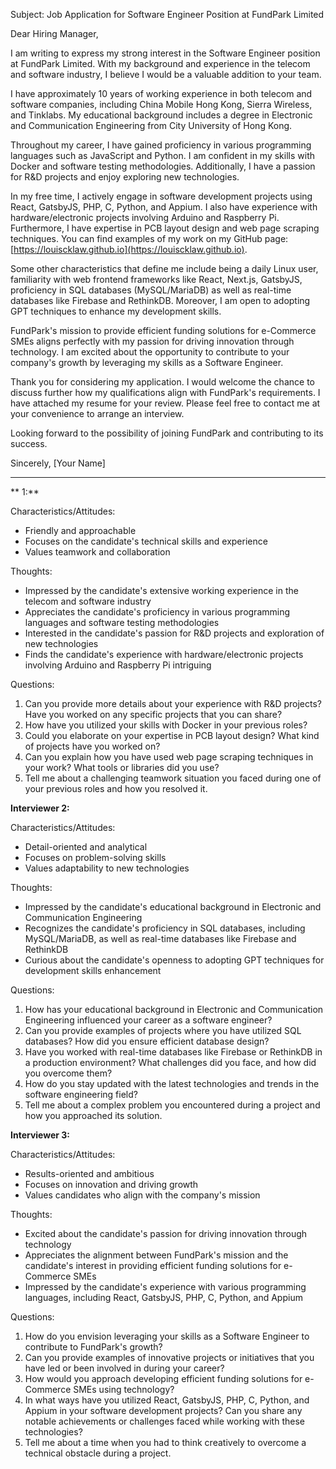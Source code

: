 Subject: Job Application for Software Engineer Position at FundPark Limited

Dear Hiring Manager,

I am writing to express my strong interest in the Software Engineer position at FundPark Limited. With my background and experience in the telecom and software industry, I believe I would be a valuable addition to your team.

I have approximately 10 years of working experience in both telecom and software companies, including China Mobile Hong Kong, Sierra Wireless, and Tinklabs. My educational background includes a degree in Electronic and Communication Engineering from City University of Hong Kong.

Throughout my career, I have gained proficiency in various programming languages such as JavaScript and Python. I am confident in my skills with Docker and software testing methodologies. Additionally, I have a passion for R&D projects and enjoy exploring new technologies.

In my free time, I actively engage in software development projects using React, GatsbyJS, PHP, C, Python, and Appium. I also have experience with hardware/electronic projects involving Arduino and Raspberry Pi. Furthermore, I have expertise in PCB layout design and web page scraping techniques. You can find examples of my work on my GitHub page: [https://louiscklaw.github.io](https://louiscklaw.github.io).

Some other characteristics that define me include being a daily Linux user, familiarity with web frontend frameworks like React, Next.js, GatsbyJS, proficiency in SQL databases (MySQL/MariaDB) as well as real-time databases like Firebase and RethinkDB. Moreover, I am open to adopting GPT techniques to enhance my development skills.

FundPark's mission to provide efficient funding solutions for e-Commerce SMEs aligns perfectly with my passion for driving innovation through technology. I am excited about the opportunity to contribute to your company's growth by leveraging my skills as a Software Engineer.

Thank you for considering my application. I would welcome the chance to discuss further how my qualifications align with FundPark's requirements. I have attached my resume for your review. Please feel free to contact me at your convenience to arrange an interview.

Looking forward to the possibility of joining FundPark and contributing to its success.

Sincerely,
[Your Name]


---

** 1:**

Characteristics/Attitudes:
- Friendly and approachable
- Focuses on the candidate's technical skills and experience
- Values teamwork and collaboration

Thoughts:
- Impressed by the candidate's extensive working experience in the telecom and software industry
- Appreciates the candidate's proficiency in various programming languages and software testing methodologies
- Interested in the candidate's passion for R&D projects and exploration of new technologies
- Finds the candidate's experience with hardware/electronic projects involving Arduino and Raspberry Pi intriguing

Questions:
1. Can you provide more details about your experience with R&D projects? Have you worked on any specific projects that you can share?
2. How have you utilized your skills with Docker in your previous roles?
3. Could you elaborate on your expertise in PCB layout design? What kind of projects have you worked on?
4. Can you explain how you have used web page scraping techniques in your work? What tools or libraries did you use?
5. Tell me about a challenging teamwork situation you faced during one of your previous roles and how you resolved it.

**Interviewer 2:**

Characteristics/Attitudes:
- Detail-oriented and analytical
- Focuses on problem-solving skills
- Values adaptability to new technologies

Thoughts:
- Impressed by the candidate's educational background in Electronic and Communication Engineering
- Recognizes the candidate's proficiency in SQL databases, including MySQL/MariaDB, as well as real-time databases like Firebase and RethinkDB
- Curious about the candidate's openness to adopting GPT techniques for development skills enhancement

Questions:
1. How has your educational background in Electronic and Communication Engineering influenced your career as a software engineer?
2. Can you provide examples of projects where you have utilized SQL databases? How did you ensure efficient database design?
3. Have you worked with real-time databases like Firebase or RethinkDB in a production environment? What challenges did you face, and how did you overcome them?
4. How do you stay updated with the latest technologies and trends in the software engineering field?
5. Tell me about a complex problem you encountered during a project and how you approached its solution.

**Interviewer 3:**

Characteristics/Attitudes:
- Results-oriented and ambitious
- Focuses on innovation and driving growth
- Values candidates who align with the company's mission

Thoughts:
- Excited about the candidate's passion for driving innovation through technology
- Appreciates the alignment between FundPark's mission and the candidate's interest in providing efficient funding solutions for e-Commerce SMEs
- Impressed by the candidate's experience with various programming languages, including React, GatsbyJS, PHP, C, Python, and Appium

Questions:
1. How do you envision leveraging your skills as a Software Engineer to contribute to FundPark's growth?
2. Can you provide examples of innovative projects or initiatives that you have led or been involved in during your career?
3. How would you approach developing efficient funding solutions for e-Commerce SMEs using technology?
4. In what ways have you utilized React, GatsbyJS, PHP, C, Python, and Appium in your software development projects? Can you share any notable achievements or challenges faced while working with these technologies?
5. Tell me about a time when you had to think creatively to overcome a technical obstacle during a project.
